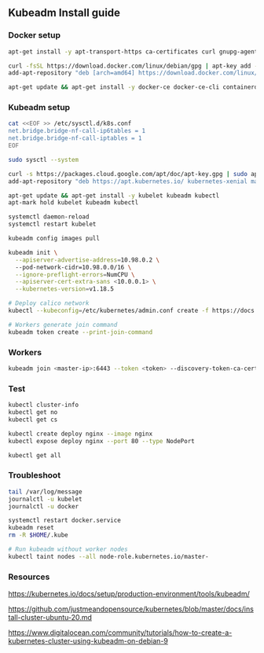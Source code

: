 ## Kubeadm Install guide

### Docker setup
```sh
apt-get install -y apt-transport-https ca-certificates curl gnupg-agent software-properties-common

curl -fsSL https://download.docker.com/linux/debian/gpg | apt-key add -
add-apt-repository "deb [arch=amd64] https://download.docker.com/linux/debian $(lsb_release -cs) stable"

apt-get update && apt-get install -y docker-ce docker-ce-cli containerd.io
```

### Kubeadm setup
```sh
cat <<EOF >> /etc/sysctl.d/k8s.conf
net.bridge.bridge-nf-call-ip6tables = 1
net.bridge.bridge-nf-call-iptables = 1
EOF

sudo sysctl --system

curl -s https://packages.cloud.google.com/apt/doc/apt-key.gpg | sudo apt-key add -
add-apt-repository "deb https://apt.kubernetes.io/ kubernetes-xenial main"

apt-get update && apt-get install -y kubelet kubeadm kubectl
apt-mark hold kubelet kubeadm kubectl

systemctl daemon-reload
systemctl restart kubelet

kubeadm config images pull

kubeadm init \
  --apiserver-advertise-address=10.98.0.2 \ 
  --pod-network-cidr=10.98.0.0/16 \
  --ignore-preflight-errors=NumCPU \
  --apiserver-cert-extra-sans <10.0.0.1> \
  --kubernetes-version=v1.18.5 

# Deploy calico network
kubectl --kubeconfig=/etc/kubernetes/admin.conf create -f https://docs.projectcalico.org/v3.14/manifests/calico.yaml

# Workers generate join command
kubeadm token create --print-join-command
```

### Workers
```sh
kubeadm join <master-ip>:6443 --token <token> --discovery-token-ca-cert-hash sha256:<some-sha>
```

### Test
```sh
kubectl cluster-info
kubectl get no
kubectl get cs

kubectl create deploy nginx --image nginx
kubectl expose deploy nginx --port 80 --type NodePort

kubectl get all
```

### Troubleshoot
```sh
tail /var/log/message
journalctl -u kubelet
journalctl -u docker

systemctl restart docker.service
kubeadm reset
rm -R $HOME/.kube

# Run kubeadm without worker nodes
kubectl taint nodes --all node-role.kubernetes.io/master-
```

### Resources
https://kubernetes.io/docs/setup/production-environment/tools/kubeadm/

https://github.com/justmeandopensource/kubernetes/blob/master/docs/install-cluster-ubuntu-20.md

https://www.digitalocean.com/community/tutorials/how-to-create-a-kubernetes-cluster-using-kubeadm-on-debian-9
